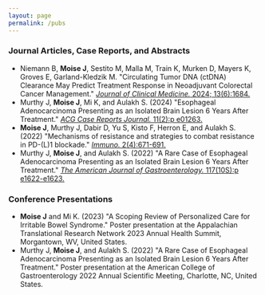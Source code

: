 ```yaml
---
layout: page
permalink: /pubs
---
```


### Journal Articles, Case Reports, and Abstracts
- Niemann B, **Moise J**, Sestito M, Malla M, Train K, Murken D, Mayers K, Groves E, Garland-Kledzik M. "Circulating Tumor DNA (ctDNA) Clearance May Predict Treatment Response in Neoadjuvant Colorectal Cancer Management." <a href="https://doi.org/10.3390/jcm13061684">*Journal of Clinical Medicine.* 2024; 13(6):1684.</a>
- Murthy J, **Moise J**, Mi K, and Aulakh S. (2024) "Esophageal Adenocarcinoma Presenting as an Isolated Brain Lesion 6 Years After Treatment." <a href="http://doi.org/10.14309/crj.0000000000001263">*ACG Case Reports Journal.* 11(2):p e01263.</a>
- **Moise J**, Murthy J, Dabir D, Yu S, Kisto F, Herron E, and Aulakh S. (2022) "Mechanisms of resistance and strategies to combat resistance in PD-(L)1 blockade." <a href="https://doi.org/10.3390/immuno2040041">*Immuno.* 2(4):671-691.</a> 
- Murthy J, **Moise J**, and Aulakh S. (2022) "A Rare Case of Esophageal Adenocarcinoma Presenting as an Isolated Brain Lesion 6 Years After Treatment." <a href="https://doi.org/10.14309/01.ajg.0000866356.86777.53">*The American Journal of Gastroenterology.* 117(10S):p e1622-e1623.</a>

### Conference Presentations
- **Moise J** and Mi K. (2023) "A Scoping Review of Personalized Care for Irritable Bowel Syndrome." Poster presentation at the Appalachian Translational Research Network 2023 Annual Health Summit, Morgantown, WV, United States. 
- Murthy J, **Moise J**, and Aulakh S. (2022) "A Rare Case of Esophageal Adenocarcinoma Presenting as an Isolated Brain Lesion 6 Years After Treatment." Poster presentation at the American College of Gastroenterology 2022 Annual Scientific Meeting, Charlotte, NC, United States. 
